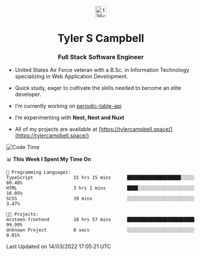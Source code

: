 <p align="center">
<a href="https://www.linkedin.com/in/t36campbell" target="blank"><img align="center" src="https://ik.imagekit.io/t36campbell/Portfolio/linkedin.png.original_m8bbGgPh6.png" alt="t36campbell" height="30" width="30" /></a>
</p>
<h1 align="center">Tyler S Campbell</h1>
<h3 align="center">Full Stack Software Engineer</h3>

* United States Air Force veteran with a B.Sc. in Information Technology specializing in Web Application Development. 

* Quick study, eager to cultivate the skills needed to become an elite developer.

* I’m currently working on [periodic-table-api](https://github.com/t36campbell/periodic-table-api)

* I’m experimenting with **Nest, Next and Nuxt**

* All of my projects are available at [https://tylercampbell.space/](https://tylercampbell.space/)

<!--START_SECTION:waka-->
![Code Time](http://img.shields.io/badge/Code%20Time-1%2C497%20hrs%2026%20mins-blue)

📊 **This Week I Spent My Time On** 

```text
💬 Programming Languages: 
TypeScript               15 hrs 15 mins      ████████████████████░░░░░   80.48% 
HTML                     3 hrs 2 mins        ████░░░░░░░░░░░░░░░░░░░░░   16.05% 
SCSS                     39 mins             ░░░░░░░░░░░░░░░░░░░░░░░░░   3.47%

🐱‍💻 Projects: 
mcsteen-frontend         18 hrs 57 mins      █████████████████████████   99.99% 
Unknown Project          0 secs              ░░░░░░░░░░░░░░░░░░░░░░░░░   0.01%

```


 Last Updated on 14/03/2022 17:05:21 UTC
<!--END_SECTION:waka-->
